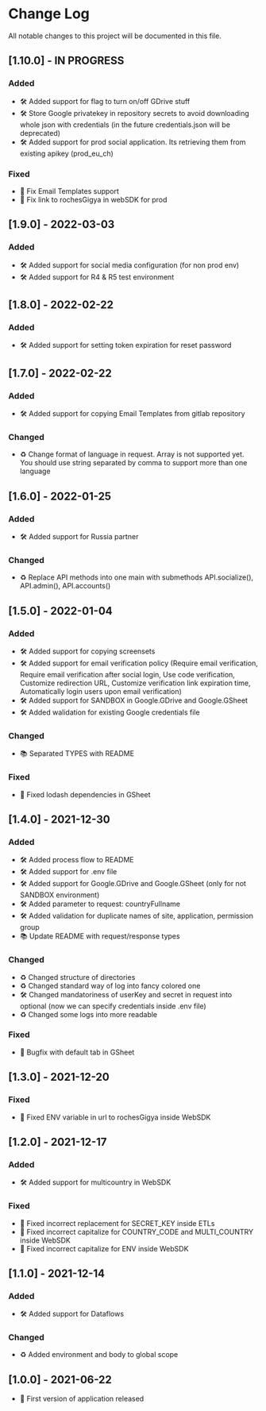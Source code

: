 # Change Log
All notable changes to this project will be documented in this file.

## [1.10.0] - IN PROGRESS

### Added
- 🛠 Added support for flag to turn on/off GDrive stuff
- 🛠 Store Google privatekey in repository secrets to avoid downloading whole json with credentials (in the future credentials.json will be deprecated)
- 🛠 Added support for prod social application. Its retrieving them from existing apikey (prod_eu_ch)

### Fixed
- 🐛 Fix Email Templates support
- 🐛 Fix link to rochesGigya in webSDK for prod

## [1.9.0] - 2022-03-03

### Added
- 🛠 Added support for social media configuration (for non prod env)
- 🛠 Added support for R4 & R5 test environment

## [1.8.0] - 2022-02-22

### Added
- 🛠 Added support for setting token expiration for reset password

## [1.7.0] - 2022-02-22

### Added
- 🛠 Added support for copying Email Templates from gitlab repository

### Changed
- ♻️ Change format of language in request. Array is not supported yet. You should use string separated by comma to support more than one language

## [1.6.0] - 2022-01-25

### Added
- 🛠 Added support for Russia partner

### Changed
- ♻️ Replace API methods into one main with submethods API.socialize(), API.admin(), API.accounts()
## [1.5.0] - 2022-01-04
 
### Added
- 🛠 Added support for copying screensets
- 🛠 Added support for email verification policy (Require email verification, Require email verification after social login, Use code verification, Customize redirection URL, Customize verification link expiration time, Automatically login users upon email verification)
- 🛠 Added support for SANDBOX in Google.GDrive and Google.GSheet
- 🛠 Added walidation for existing Google credentials file
 
### Changed
- 📚 Separated TYPES with README

### Fixed
- 🐛 Fixed lodash dependencies in GSheet
 
## [1.4.0] - 2021-12-30
  
### Added
- 🛠 Added process flow to README
- 🛠 Added support for .env file
- 🛠 Added support for Google.GDrive and Google.GSheet (only for not SANDBOX environment)
- 🛠 Added parameter to request: countryFullname
- 🛠 Added validation for duplicate names of site, application, permission group
- 📚 Update README with request/response types

### Changed
- ♻️ Changed structure of directories
- ♻️ Changed standard way of log into fancy colored one
- 🛠 Changed mandatoriness of userKey and secret in request into optional (now we can specify credentials inside .env file)
- ♻️ Changed some logs into more readable
  
### Fixed
- 🐛 Bugfix with default tab in GSheet
 
## [1.3.0] - 2021-12-20
  
### Fixed
- 🐛 Fixed ENV variable in url to rochesGigya inside WebSDK
 
## [1.2.0] - 2021-12-17
  
### Added
- 🛠 Added support for multicountry in WebSDK

### Fixed
- 🐛 Fixed incorrect replacement for SECRET_KEY inside ETLs
- 🐛 Fixed incorrect capitalize for COUNTRY_CODE and MULTI_COUNTRY inside WebSDK
- 🐛 Fixed incorrect capitalize for ENV inside WebSDK
 

## [1.1.0] - 2021-12-14
  
### Added
- 🛠 Added support for Dataflows

### Changed
- ♻️ Added environment and body to global scope
 
## [1.0.0] - 2021-06-22
- 🔖 First version of application released

